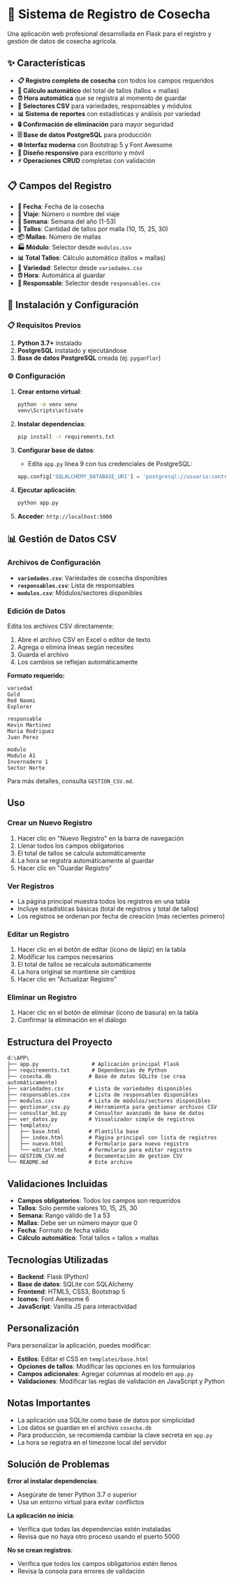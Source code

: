 # 🌱 Sistema de Registro de Cosecha

Una aplicación web profesional desarrollada en Flask para el registro y gestión de datos de cosecha agrícola.

## ✨ Características

- **📋 Registro completo de cosecha** con todos los campos requeridos
- **🔢 Cálculo automático** del total de tallos (tallos × mallas)
- **⏰ Hora automática** que se registra al momento de guardar
- **📝 Selectores CSV** para variedades, responsables y módulos
- **📊 Sistema de reportes** con estadísticas y análisis por variedad
- **🔒 Confirmación de eliminación** para mayor seguridad
- **🗄️ Base de datos PostgreSQL** para producción
- **🌐 Interfaz moderna** con Bootstrap 5 y Font Awesome
- **📱 Diseño responsivo** para escritorio y móvil
- **⚡ Operaciones CRUD** completas con validación

## 📋 Campos del Registro

- **📅 Fecha**: Fecha de la cosecha
- **🚛 Viaje**: Número o nombre del viaje
- **📆 Semana**: Semana del año (1-53)
- **🌿 Tallos**: Cantidad de tallos por malla (10, 15, 25, 30)
- **📦 Mallas**: Número de mallas
- **🏭 Módulo**: Selector desde `modulos.csv`
- **📊 Total Tallos**: Cálculo automático (tallos × mallas)
- **🌱 Variedad**: Selector desde `variedades.csv`
- **⏰ Hora**: Automática al guardar
- **👤 Responsable**: Selector desde `responsables.csv`

## 🚀 Instalación y Configuración
### **📋 Requisitos Previos**

1. **Python 3.7+** instalado
2. **PostgreSQL** instalado y ejecutándose
3. **Base de datos PostgreSQL** creada (ej: `pyganflor`)

### **⚙️ Configuración**

1. **Crear entorno virtual**:
   ```cmd
   python -m venv venv
   venv\Scripts\activate
   ```

2. **Instalar dependencias**:
   ```cmd
   pip install -r requirements.txt
   ```

3. **Configurar base de datos**:
   - Edita `app.py` línea 9 con tus credenciales de PostgreSQL:
   ```python
   app.config['SQLALCHEMY_DATABASE_URI'] = 'postgresql://usuario:contraseña@localhost:5432/nombre_bd'
   ```

4. **Ejecutar aplicación**:
   ```cmd
   python app.py
   ```

5. **Acceder**: `http://localhost:5000`

## 📊 Gestión de Datos CSV

### **Archivos de Configuración**
- **`variedades.csv`**: Variedades de cosecha disponibles
- **`responsables.csv`**: Lista de responsables  
- **`modulos.csv`**: Módulos/sectores disponibles

### **Edición de Datos**
Edita los archivos CSV directamente:
1. Abre el archivo CSV en Excel o editor de texto
2. Agrega o elimina líneas según necesites  
3. Guarda el archivo
4. Los cambios se reflejan automáticamente

**Formato requerido:**
```csv
variedad
Gold
Red Naomi
Explorer
```

```csv
responsable
Kevin Martinez
Maria Rodriguez
Juan Perez
```

```csv
modulo
Modulo A1
Invernadero 1
Sector Norte
```

Para más detalles, consulta `GESTION_CSV.md`.

## Uso

### Crear un Nuevo Registro
1. Hacer clic en "Nuevo Registro" en la barra de navegación
2. Llenar todos los campos obligatorios
3. El total de tallos se calcula automáticamente
4. La hora se registra automáticamente al guardar
5. Hacer clic en "Guardar Registro"

### Ver Registros
- La página principal muestra todos los registros en una tabla
- Incluye estadísticas básicas (total de registros y total de tallos)
- Los registros se ordenan por fecha de creación (más recientes primero)

### Editar un Registro
1. Hacer clic en el botón de editar (ícono de lápiz) en la tabla
2. Modificar los campos necesarios
3. El total de tallos se recalcula automáticamente
4. La hora original se mantiene sin cambios
5. Hacer clic en "Actualizar Registro"

### Eliminar un Registro
1. Hacer clic en el botón de eliminar (ícono de basura) en la tabla
2. Confirmar la eliminación en el diálogo

## Estructura del Proyecto

```
d:\APP\
├── app.py                 # Aplicación principal Flask
├── requirements.txt       # Dependencias de Python
├── cosecha.db            # Base de datos SQLite (se crea automáticamente)
├── variedades.csv        # Lista de variedades disponibles
├── responsables.csv      # Lista de responsables disponibles
├── modulos.csv           # Lista de módulos/sectores disponibles
├── gestionar_csv.py      # Herramienta para gestionar archivos CSV
├── consultar_bd.py       # Consultor avanzado de base de datos
├── ver_datos.py          # Visualizador simple de registros
├── templates/
│   ├── base.html         # Plantilla base
│   ├── index.html        # Página principal con lista de registros
│   ├── nuevo.html        # Formulario para nuevo registro
│   └── editar.html       # Formulario para editar registro
├── GESTION_CSV.md        # Documentación de gestión CSV
└── README.md             # Este archivo
```

## Validaciones Incluidas

- **Campos obligatorios**: Todos los campos son requeridos
- **Tallos**: Solo permite valores 10, 15, 25, 30
- **Semana**: Rango válido de 1 a 53
- **Mallas**: Debe ser un número mayor que 0
- **Fecha**: Formato de fecha válido
- **Cálculo automático**: Total tallos = tallos × mallas

## Tecnologías Utilizadas

- **Backend**: Flask (Python)
- **Base de datos**: SQLite con SQLAlchemy
- **Frontend**: HTML5, CSS3, Bootstrap 5
- **Iconos**: Font Awesome 6
- **JavaScript**: Vanilla JS para interactividad

## Personalización

Para personalizar la aplicación, puedes modificar:

- **Estilos**: Editar el CSS en `templates/base.html`
- **Opciones de tallos**: Modificar las opciones en los formularios
- **Campos adicionales**: Agregar columnas al modelo en `app.py`
- **Validaciones**: Modificar las reglas de validación en JavaScript y Python

## Notas Importantes

- La aplicación usa SQLite como base de datos por simplicidad
- Los datos se guardan en el archivo `cosecha.db`
- Para producción, se recomienda cambiar la clave secreta en `app.py`
- La hora se registra en el timezone local del servidor

## Solución de Problemas

**Error al instalar dependencias**:
- Asegúrate de tener Python 3.7 o superior
- Usa un entorno virtual para evitar conflictos

**La aplicación no inicia**:
- Verifica que todas las dependencias estén instaladas
- Revisa que no haya otro proceso usando el puerto 5000

**No se crean registros**:
- Verifica que todos los campos obligatorios estén llenos
- Revisa la consola para errores de validación